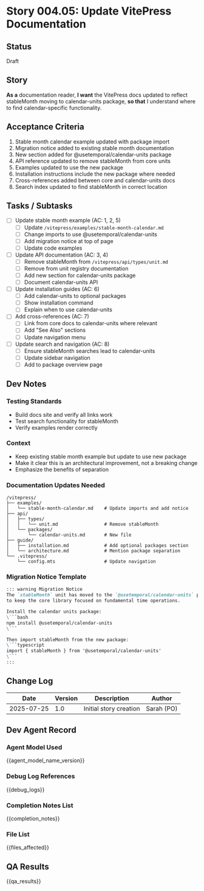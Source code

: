 # Story 004.05: Update VitePress Documentation

## Status
Draft

## Story
**As a** documentation reader,
**I want** the VitePress docs updated to reflect stableMonth moving to calendar-units package,
**so that** I understand where to find calendar-specific functionality.

## Acceptance Criteria
1. Stable month calendar example updated with package import
2. Migration notice added to existing stable month documentation
3. New section added for @usetemporal/calendar-units package
4. API reference updated to remove stableMonth from core units
5. Examples updated to use the new package
6. Installation instructions include the new package where needed
7. Cross-references added between core and calendar-units docs
8. Search index updated to find stableMonth in correct location

## Tasks / Subtasks
- [ ] Update stable month example (AC: 1, 2, 5)
  - [ ] Update `/vitepress/examples/stable-month-calendar.md`
  - [ ] Change imports to use @usetemporal/calendar-units
  - [ ] Add migration notice at top of page
  - [ ] Update code examples
- [ ] Update API documentation (AC: 3, 4)
  - [ ] Remove stableMonth from `/vitepress/api/types/unit.md`
  - [ ] Remove from unit registry documentation
  - [ ] Add new section for calendar-units package
  - [ ] Document calendar-units API
- [ ] Update installation guides (AC: 6)
  - [ ] Add calendar-units to optional packages
  - [ ] Show installation command
  - [ ] Explain when to use calendar-units
- [ ] Add cross-references (AC: 7)
  - [ ] Link from core docs to calendar-units where relevant
  - [ ] Add "See Also" sections
  - [ ] Update navigation menu
- [ ] Update search and navigation (AC: 8)
  - [ ] Ensure stableMonth searches lead to calendar-units
  - [ ] Update sidebar navigation
  - [ ] Add to package overview page

## Dev Notes

### Testing Standards
- Build docs site and verify all links work
- Test search functionality for stableMonth
- Verify examples render correctly

### Context
- Keep existing stable month example but update to use new package
- Make it clear this is an architectural improvement, not a breaking change
- Emphasize the benefits of separation

### Documentation Updates Needed
```
/vitepress/
├── examples/
│   └── stable-month-calendar.md    # Update imports and add notice
├── api/
│   ├── types/
│   │   └── unit.md                 # Remove stableMonth
│   └── packages/
│       └── calendar-units.md       # New file
├── guide/
│   ├── installation.md             # Add optional packages section
│   └── architecture.md             # Mention package separation
└── .vitepress/
    └── config.mts                  # Update navigation
```

### Migration Notice Template
```markdown
::: warning Migration Notice
The `stableMonth` unit has moved to the `@usetemporal/calendar-units` package 
to keep the core library focused on fundamental time operations.

Install the calendar units package:
\```bash
npm install @usetemporal/calendar-units
\```

Then import stableMonth from the new package:
\```typescript
import { stableMonth } from '@usetemporal/calendar-units'
\```
:::
```

## Change Log
| Date | Version | Description | Author |
|------|---------|-------------|--------|
| 2025-07-25 | 1.0 | Initial story creation | Sarah (PO) |

## Dev Agent Record

### Agent Model Used
{{agent_model_name_version}}

### Debug Log References
{{debug_logs}}

### Completion Notes List
{{completion_notes}}

### File List
{{files_affected}}

## QA Results
{{qa_results}}